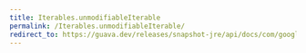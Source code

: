 ```yaml
---
title: Iterables.unmodifiableIterable
permalink: /Iterables.unmodifiableIterable/
redirect_to: https://guava.dev/releases/snapshot-jre/api/docs/com/google/common/collect/Iterables.html#unmodifiableIterable-java.lang.Iterable-
---
```

